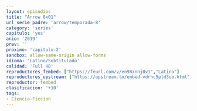 ```yaml
---
layout: episodios
title: "Arrow 8x01"
url_serie_padre: 'arrow/temporada-8'
category: 'series'
capitulo: 'yes'
anio: '2019'
prev: ''
proximo: 'capitulo-2'
sandbox: allow-same-origin allow-forms
idioma: 'Latino/Subtitulado'
calidad: 'Full HD'
reproductores_fembed: ["https://feurl.com/v/en98xnnj0v1","Latino"]
reproductores_upstream: ["https://upstream.to/embed-vdrhc5pld3ub.html","Latino","https://upstream.to/embed-udb7yp179bwp.html","Subtitulado"]
reproductor: fembed
clasificacion: '+10'
tags:
- Ciencia-Ficcion
---
```












